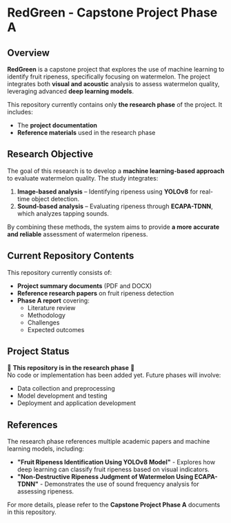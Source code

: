 # RedGreen - Capstone Project Phase A

## Overview

**RedGreen** is a capstone project that explores the use of machine learning to identify fruit ripeness, specifically focusing on watermelon. The project integrates both **visual and acoustic** analysis to assess watermelon quality, leveraging advanced **deep learning models**.

This repository currently contains only **the research phase** of the project. It includes:
- The **project documentation**
- **Reference materials** used in the research phase

## Research Objective

The goal of this research is to develop a **machine learning-based approach** to evaluate watermelon quality. The study integrates:
1. **Image-based analysis** – Identifying ripeness using **YOLOv8** for real-time object detection.
2. **Sound-based analysis** – Evaluating ripeness through **ECAPA-TDNN**, which analyzes tapping sounds.

By combining these methods, the system aims to provide **a more accurate and reliable** assessment of watermelon ripeness.

## Current Repository Contents

This repository currently consists of:
- **Project summary documents** (PDF and DOCX)
- **Reference research papers** on fruit ripeness detection
- **Phase A report** covering:
  - Literature review
  - Methodology
  - Challenges
  - Expected outcomes

## Project Status

🚧 **This repository is in the research phase** 🚧  
No code or implementation has been added yet. Future phases will involve:
- Data collection and preprocessing
- Model development and testing
- Deployment and application development

## References

The research phase references multiple academic papers and machine learning models, including:
- **"Fruit Ripeness Identification Using YOLOv8 Model"** - Explores how deep learning can classify fruit ripeness based on visual indicators.
- **"Non-Destructive Ripeness Judgment of Watermelon Using ECAPA-TDNN"** - Demonstrates the use of sound frequency analysis for assessing ripeness.

For more details, please refer to the **Capstone Project Phase A** documents in this repository.
